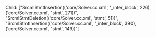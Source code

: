 Child: ["SrcmlStmtInsertion(('core/Solver.cc.xml', '_inter_block', 226), ('core/Solver.cc.xml', 'stmt', 271))", "SrcmlStmtDeletion(('core/Solver.cc.xml', 'stmt', 51))", "SrcmlStmtInsertion(('core/Solver.cc.xml', '_inter_block', 390), ('core/Solver.cc.xml', 'stmt', 149))"]